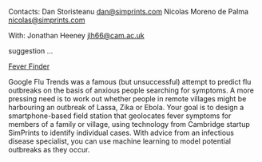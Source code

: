 Contacts: Dan Storisteanu <dan@simprints.com> Nicolas Moreno de Palma
<nicolas@simprints.com>

With: Jonathan Heeney <jlh66@cam.ac.uk>

suggestion ...

[Fever Finder](Fever_Finder "wikilink")

Google Flu Trends was a famous (but unsuccessful) attempt to predict flu
outbreaks on the basis of anxious people searching for symptoms. A more
pressing need is to work out whether people in remote villages might be
harbouring an outbreak of Lassa, Zika or Ebola. Your goal is to design a
smartphone-based field station that geolocates fever symptoms for
members of a family or village, using technology from Cambridge startup
SimPrints to identify individual cases. With advice from an infectious
disease specialist, you can use machine learning to model potential
outbreaks as they occur.